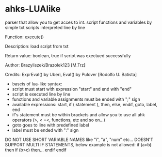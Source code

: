 # ahks-LUAlike

parser that allow you to get acces to int. script functions and variables by simple txt scripts interpreted line by line

 Function:		execute()
 
 Description:		load script from txt
 
 Return value:		boolean, true if script was exectued successfully

 Author:		Brazyliszek/Brazolek123 [M.Trz]
 
 Credits:		ExprEval() by Uberi, Eval() by Pulover [Rodolfo U. Batista]


* bascis of lua-like syntax:
* script must start with expression "start" and end with "end"
* script is executed line by line 
* functions and variable assignments must be ended with ";" sign
* available expressions: start, if ( statement ), then, else, endif, goto, label, end
* if's statement must be within brackets and allow you to use all ahk operators (>, < =<, functions, etc and so on...)
* goto goes to line with predefined label
* label must be ended with ":" sign

 DO NOT USE SHORT VARIABLE NAMES like "i", "a", "num" etc...
 DOESN'T SUPPORT MULTI IF STATEMENTS, below example is not allowed:
if (a>b)
	then
	if (b>c)
		then...
	endif
endif
